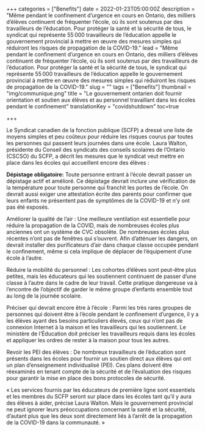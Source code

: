 +++
categories = ["Benefits"]
date = 2022-01-23T05:00:00Z
description = "Même pendant le confinement d’urgence en cours en Ontario, des milliers d’élèves continuent de fréquenter l’école, où ils sont soutenus par des travailleurs de l’éducation. Pour protéger la santé et la sécurité de tous, le syndicat qui représente 55 000 travailleurs de l’éducation appelle le gouvernement provincial à mettre en œuvre des mesures simples qui réduiront les risques de propagation de la COVID-19."
lead = "Même pendant le confinement d’urgence en cours en Ontario, des milliers d’élèves continuent de fréquenter l’école, où ils sont soutenus par des travailleurs de l’éducation. Pour protéger la santé et la sécurité de tous, le syndicat qui représente 55 000 travailleurs de l’éducation appelle le gouvernement provincial à mettre en œuvre des mesures simples qui réduiront les risques de propagation de la COVID-19."
slug = ""
tags = ["Benefits"]
thumbnail = "img/communique.png"
title = "Le gouvernement ontarien doit fournir orientation et soutien aux élèves et au personnel travaillant dans les écoles pendant le confinement"
translationKey = "covidshutdown"
toc=true

+++

Le Syndicat canadien de la fonction publique (SCFP) a dressé une liste de moyens simples et peu coûteux pour réduire les risques courus par toutes les personnes qui passent leurs journées dans une école. Laura Walton, présidente du Conseil des syndicats des conseils scolaires de l’Ontario (CSCSO) du SCFP, a décrit les mesures que le syndicat veut mettre en place dans les écoles qui accueillent encore des élèves :

**Dépistage obligatoire:** Toute personne entrant à l’école devrait passer un dépistage actif et amélioré. Ce dépistage devrait inclure une vérification de la température pour toute personne qui franchit les portes de l’école. On devrait aussi exiger une attestation écrite des parents pour confirmer que leurs enfants ne présentent pas de symptômes de la COVID-19 et n’y ont pas été exposés.

Améliorer la qualité de l’air : Une meilleure ventilation est essentielle pour réduire la propagation de la COVID, mais de nombreuses écoles plus anciennes ont un système de CVC obsolète. De nombreuses écoles plus récentes n’ont pas de fenêtres qui s’ouvrent. Afin d’atténuer les dangers, on devrait installer des purificateurs d’air dans chaque classe occupée pendant le confinement, même si cela implique de déplacer de l’équipement d’une école à l’autre.

Réduire la mobilité du personnel : Les cohortes d’élèves sont peut-être plus petites, mais les éducateurs qui les soutiennent continuent de passer d’une classe à l’autre dans le cadre de leur travail. Cette pratique dangereuse va à l’encontre de l’objectif de garder le même groupe d’enfants ensemble tout au long de la journée scolaire.

Préciser qui devrait encore être à l’école : Parmi les très rares groupes de personnes qui doivent être à l’école pendant le confinement d’urgence, il y a les élèves ayant des besoins particuliers élevés, ceux qui n’ont pas de connexion Internet à la maison et les travailleurs qui les soutiennent. Le ministère de l’Éducation doit préciser les travailleurs requis dans les écoles et appliquer les ordres de rester à la maison pour tous les autres.

Revoir les PEI des élèves : De nombreux travailleurs de l’éducation sont présents dans les écoles pour fournir un soutien direct aux élèves qui ont un plan d’enseignement individualisé (PEI). Ces plans doivent être réexaminés en tenant compte de la sécurité et de l’évaluation des risques pour garantir la mise en place des bons protocoles de sécurité.

« Les services fournis par les éducateurs de première ligne sont essentiels et les membres du SCFP seront sur place dans les écoles tant qu’il y aura des élèves à aider, précise Laura Walton. Mais le gouvernement provincial ne peut ignorer leurs préoccupations concernant la santé et la sécurité, d’autant plus que les deux sont directement liés à l’arrêt de la propagation de la COVID-19 dans la communauté. »
